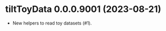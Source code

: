 <!-- NEWS.md is maintained by https://cynkra.github.io/fledge, do not edit -->

# tiltToyData 0.0.0.9001 (2023-08-21)

* New helpers to read toy datasets (#1).
